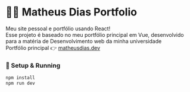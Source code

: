 # 👨‍💻 Matheus Dias Portfolio

Meu site pessoal e portfólio usando React!</br>
Esse projeto é baseado no meu portfólio principal em Vue, desenvolvido para a matéria de Desenvolvimento web da minha universidade</br>
Portfólio principal 👉 [matheusdias.dev](https://matheusdias.dev)</br>


### 🚀 Setup & Running

```sh
npm install
npm run dev
```
